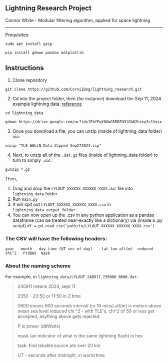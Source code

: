 ## Lightning Research Project

Connor White - Modular filtering algorithm, applied for space lightning

---

Prequisites:

```
sudo apt install gzip

pip install gdown pandas matplotlib
```

## Instructions

1. Clone repository
```
git clone https://github.com/CorniiDog/lightning_research.git
```

2. Cd into the project folder, then (for instance) download the Sep 11, 2024 example lightning data: [reference](https://stackoverflow.com/questions/25010369/wget-curl-large-file-from-google-drive)
```
cd lightning_data

gdown https://drive.google.com/uc?id=1EkYPqY0OmG5RBZH31Gb02hzey3c1Vxsx
```
3. Once you download a file, you can unzip (inside of lightning_data folder) via:

```
unzip "TLE WWLLN Data Zipped Sep272024.zip"
```

4. Next, to unzip all of the `.dat.gz` files (inside of lightning_data folder) to turn to simply `.dat`:

```
gunzip *.gz
```


Then, 

1. Drag and drop the `LYLOUT_XXXXXX_XXXXXX_XXXX.dat` file into `lightning_data` folder
2. Run `main.py`
3. It will spit out `LYLOUT_XXXXXX_XXXXXX_XXXX.csv` in `lightning_data_output_folder`
4. You can now open up the .csv in any python application as a pandas dataframe (can be treated near-exactly like a dictionary) via (inside a .py script) `df = pd.read_csv('path/to/LYLOUT_XXXXXX_XXXXXX_XXXX.csv')`

### The CSV will have the following headers:

`year	month	day	time (UT sec of day)	lat	lon	alt(m)	reduced chi^2	P(dBW)	mask`


### About the naming scheme 


For example, in `lightning_data/LYLOUT_240911_235000_0600.dat`:
>
> 240911 means 2024, sept 11
>
> 2350 - 23:50 or 11:50 in Z time
>
> 0600 means 600 seconds interval (or 10 mins)
> alt(m) is meters above mean sea level
> reduced chi ^2 - with TLE's, chi^2 of 50 or less get accepted, anything above gets rejected
>
> P is power (dbWatts)
>
> mask (an indicator of what is the same lightning flash) in hex
>
> task: find reliable source pts over 20 km
>
>UT - seconds after midnight, in world time
